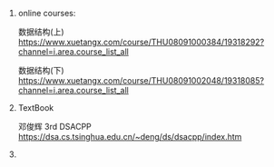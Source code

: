   1. online courses:
     
     数据结构(上) https://www.xuetangx.com/course/THU08091000384/19318292?channel=i.area.course_list_all

     数据结构(下) https://www.xuetangx.com/course/THU08091002048/19318085?channel=i.area.course_list_all
  
  2. TextBook

     邓俊辉 3rd DSACPP https://dsa.cs.tsinghua.edu.cn/~deng/ds/dsacpp/index.htm

  3. 

